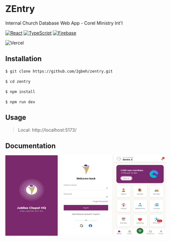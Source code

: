 # ZEntry

Internal Church Database Web App - Corel Ministry Int'l

[![React](https://img.shields.io/badge/React-18.x-087ea4.svg)](https://legacy.reactjs.org/docs/getting-started.html)
[![TypeScript](https://img.shields.io/badge/TypeScript-5.x-blue.svg)](https://www.typescriptlang.org/docs/)
[![Firebase](https://img.shields.io/badge/Firebase-10.x-ffcb2c.svg)](hhttps://console.firebase.google.com/)

![Vercel](https://img.shields.io/badge/vercel-%23000000.svg?style=for-the-badge&logo=vercel&logoColor=white)

## Installation

```
$ git clone https://github.com/2gbeh/zentry.git

$ cd zentry

$ npm install

$ npm run dev
```

## Usage

> Local: http://localhost:5173/

## Documentation

![Screenshot](./public/social-preview.png)
